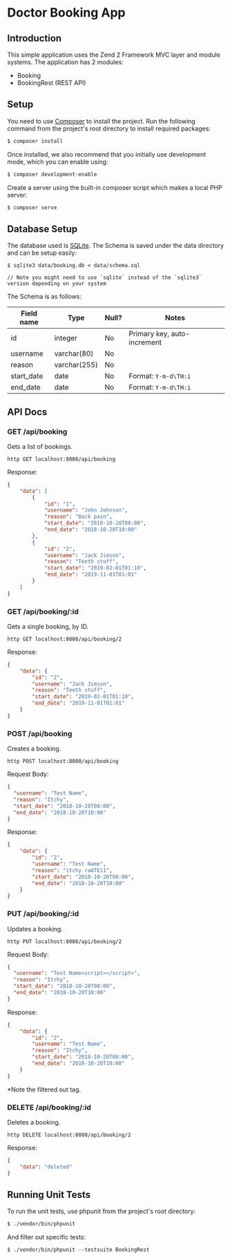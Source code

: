 # Doctor Booking App

## Introduction

This simple application uses the Zend 2 Framework MVC layer and module
systems. The application has 2 modules:
- Booking
- BookingRest (REST API)

## Setup

You need to use [Composer](https://getcomposer.org/) to install the project. Run the following command from the project's root directory to install required packages:

```bash
$ composer install
```

Once installed, we also recommend that you initially use development mode, which you can enable using:

```bash
$ composer development-enable
```

Create a server using the built-in composer script which makes a local PHP server:

```bash
$ composer serve
```

## Database Setup

The database used is [SQLite](https://www.sqlite.org/). The Schema is saved under the data directory and can be setup easily:

```
$ sqlite3 data/booking.db < data/schema.sql

// Note you might need to use `sqlite` instead of the `sqlite3` version depending on your system
```

The Schema is as follows:

| Field name |	Type |	Null? |	Notes |
| ---------- | ----- | ------ | ----- |
| id | integer | No | Primary key, auto-increment
| username | varchar(80) | No | |
| reason | varchar(255) | No | |
| start_date | date | No | Format: `Y-m-d\TH:i` |
| end_date | date | No | Format: `Y-m-d\TH:i` |


## API Docs

### GET /api/booking

Gets a list of bookings.

`http GET localhost:8080/api/booking`

Response:

```json
{
    "data": [
        {
            "id": "1",
            "username": "John Johnson",
            "reason": "Back pain",
            "start_date": "2018-10-20T08:00",
            "end_date": "2018-10-20T10:00"
        },
        {
            "id": "2",
            "username": "Jack Jimson",
            "reason": "Teeth stuff",
            "start_date": "2019-02-01T01:10",
            "end_date": "2019-11-01T01:01"
        }
    ]
}
```

### GET /api/booking/:id

Gets a single booking, by ID.

`http GET localhost:8080/api/booking/2`

Response:

```json
{
    "data": {
        "id": "2",
        "username": "Jack Jimson",
        "reason": "Teeth stuff",
        "start_date": "2019-02-01T01:10",
        "end_date": "2019-11-01T01:01"
    }
}
```

### POST /api/booking

Creates a booking.

`http POST localhost:8080/api/booking`

Request Body:

```json
{
  "username": "Test Name",
  "reason": "Itchy",
  "start_date": "2018-10-20T08:00",
  "end_date": "2018-10-20T10:00"
}
```

Response:

```json
{
    "data": {
        "id": "2",
        "username": "Test Name",
        "reason": "itchy raATE11",
        "start_date": "2018-10-20T08:00",
        "end_date": "2018-10-20T10:00"
    }
}
```

### PUT /api/booking/:id

Updates a booking.

`http PUT localhost:8080/api/booking/2`

Request Body:

```json
{
  "username": "Test Name<script></script>",
  "reason": "Itchy",
  "start_date": "2018-10-20T08:00",
  "end_date": "2018-10-20T10:00"
}
```

Response:
```json
{
    "data": {
        "id": "2",
        "username": "Test Name",
        "reason": "Itchy",
        "start_date": "2018-10-20T08:00",
        "end_date": "2018-10-20T10:00"
    }
}
```

*Note the filtered out tag.

### DELETE /api/booking/:id

Deletes a booking.

`http DELETE localhost:8080/api/booking/2`

Response:
```json
{
    "data": "deleted"
}
```

## Running Unit Tests

To run the unit tests, use phpunit from the project's root directory:

```bash
$ ./vendor/bin/phpunit
```

And filter out specific tests:

```
$ ./vendor/bin/phpunit --testsuite BookingRest
```
